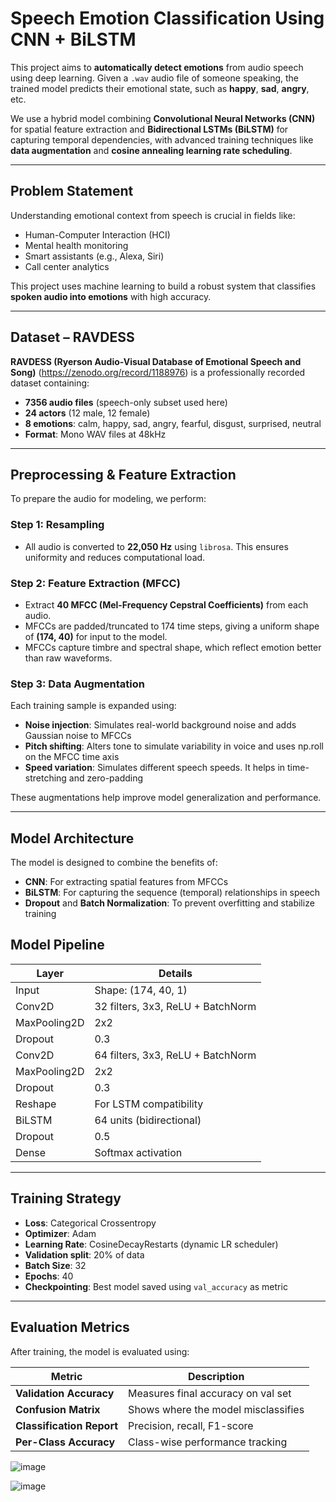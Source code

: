 # Speech Emotion Classification Using CNN + BiLSTM 

This project aims to **automatically detect emotions** from audio speech using deep learning. Given a `.wav` audio file of someone speaking, the trained model predicts their emotional state, such as **happy**, **sad**, **angry**, etc.

We use a hybrid model combining **Convolutional Neural Networks (CNN)** for spatial feature extraction and **Bidirectional LSTMs (BiLSTM)** for capturing temporal dependencies, with advanced training techniques like **data augmentation** and **cosine annealing learning rate scheduling**.

---

## Problem Statement

Understanding emotional context from speech is crucial in fields like:
- Human-Computer Interaction (HCI)
- Mental health monitoring
- Smart assistants (e.g., Alexa, Siri)
- Call center analytics

This project uses machine learning to build a robust system that classifies **spoken audio into emotions** with high accuracy.

---

## Dataset – RAVDESS

**RAVDESS (Ryerson Audio-Visual Database of Emotional Speech and Song)** (https://zenodo.org/record/1188976) is a professionally recorded dataset containing:
- **7356 audio files** (speech-only subset used here)
- **24 actors** (12 male, 12 female)
- **8 emotions**: calm, happy, sad, angry, fearful, disgust, surprised, neutral
- **Format**: Mono WAV files at 48kHz

---

## Preprocessing & Feature Extraction

To prepare the audio for modeling, we perform:

### Step 1: Resampling
- All audio is converted to **22,050 Hz** using `librosa`. This ensures uniformity and reduces computational load.

### Step 2: Feature Extraction (MFCC)
- Extract **40 MFCC (Mel-Frequency Cepstral Coefficients)** from each audio.
- MFCCs are padded/truncated to 174 time steps, giving a uniform shape of **(174, 40)** for input to the model.
- MFCCs capture timbre and spectral shape, which reflect emotion better than raw waveforms.

### Step 3: Data Augmentation
Each training sample is expanded using:
- **Noise injection**: Simulates real-world background noise and adds Gaussian noise to MFCCs
- **Pitch shifting**: Alters tone to simulate variability in voice and uses np.roll on the MFCC time axis
- **Speed variation**: Simulates different speech speeds. It helps in time-stretching and zero-padding

These augmentations help improve model generalization and performance.

---

## Model Architecture

The model is designed to combine the benefits of:
- **CNN**: For extracting spatial features from MFCCs
- **BiLSTM**: For capturing the sequence (temporal) relationships in speech 
- **Dropout** and **Batch Normalization**: To prevent overfitting and stabilize training

## Model Pipeline

| Layer              | Details                              |
|-------------------|---------------------------------------|
| Input             | Shape: (174, 40, 1)                   |
| Conv2D            | 32 filters, 3x3, ReLU + BatchNorm     |
| MaxPooling2D      | 2x2                                   |
| Dropout           | 0.3                                   |
| Conv2D            | 64 filters, 3x3, ReLU + BatchNorm     |
| MaxPooling2D      | 2x2                                   |
| Dropout           | 0.3                                   |
| Reshape           | For LSTM compatibility                |
| BiLSTM            | 64 units (bidirectional)              |
| Dropout           | 0.5                                   |
| Dense             | Softmax activation                    |

---

## Training Strategy

- **Loss**: Categorical Crossentropy
- **Optimizer**: Adam
- **Learning Rate**: CosineDecayRestarts (dynamic LR scheduler)
- **Validation split**: 20% of data
- **Batch Size**: 32
- **Epochs**: 40
- **Checkpointing**: Best model saved using `val_accuracy` as metric

---

## Evaluation Metrics

After training, the model is evaluated using:

| Metric                  | Description                         |
|--------------------------|-------------------------------------|
| **Validation Accuracy**  | Measures final accuracy on val set |
| **Confusion Matrix**     | Shows where the model misclassifies |
| **Classification Report**| Precision, recall, F1-score        |
| **Per-Class Accuracy**   | Class-wise performance tracking     |

![image](https://github.com/user-attachments/assets/f78679f4-3683-46c1-9221-05f716074cfa)

![image](https://github.com/user-attachments/assets/4313aeff-5a63-47ea-a76e-a4127922f420)

